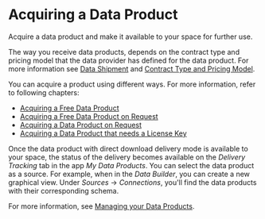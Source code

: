 <!-- loio8f38e449aa234492838b6d7818b1ea42 -->

# Acquiring a Data Product

Acquire a data product and make it available to your space for further use.

The way you receive data products, depends on the contract type and pricing model that the data provider has defined for the data product. For more information see [Data Shipment](data-shipment-837e749.md) and [Contract Type and Pricing Model](contract-type-and-pricing-model-4dd32d5.md).

You can acquire a product using different ways. For more information, refer to following chapters:

-   [Acquiring a Free Data Product](acquiring-a-free-data-product-4841beb.md)
-   [Acquiring a Free Data Product on Request](acquiring-a-free-data-product-on-request-7119182.md)
-   [Acquiring a Data Product on Request](acquiring-a-data-product-on-request-d212107.md)
-   [Acquiring a Data Product that needs a License Key](acquiring-a-data-product-that-needs-a-license-key-a4fd9d6.md)

Once the data product with direct download delivery mode is available to your space, the status of the delivery becomes available on the *Delivery Tracking* tab in the app *My Data Products*. You can select the data product as a source. For example, when in the *Data Builder*, you can create a new graphical view. Under *Sources* → *Connections*, you'll find the data products with their corresponding schema.

For more information, see [Managing your Data Products](managing-your-data-products-2e9d2e2.md).

